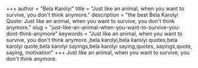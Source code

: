 +++
author = "Bela Karolyi"
title = "Just like an animal, when you want to survive, you don't think anymore."
description = "the best Bela Karolyi Quote: Just like an animal, when you want to survive, you don't think anymore."
slug = "just-like-an-animal-when-you-want-to-survive-you-dont-think-anymore"
keywords = "Just like an animal, when you want to survive, you don't think anymore.,bela karolyi,bela karolyi quotes,bela karolyi quote,bela karolyi sayings,bela karolyi saying,quotes, sayings,quote, saying, motivation"
+++
Just like an animal, when you want to survive, you don't think anymore.
